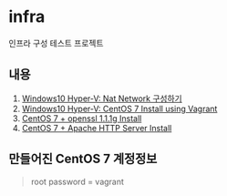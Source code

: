 # infra
인프라 구성 테스트 프로젝트

## 내용

1. [Windows10 Hyper-V: Nat Network 구성하기](./0_common/README.md)
2. [Windows10 Hyper-V: CentOS 7 Install using Vagrant](./1_vagrant_centos7_base/README.md)
3. [CentOS 7 + openssl 1.1.1g Install](./2_openssl_compile_on_centos7/README.md)
4. [CentOS 7 + Apache HTTP Server Install](./3_apache_http-server_compile_on_centos7/README.md)

## 만들어진 CentOS 7 계정정보
> root password = vagrant